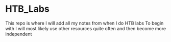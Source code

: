 # HTB_Labs
This repo is where I will add all my notes from when I do HTB labs
To begin with I will most likely use other resources quite often and then become more independent